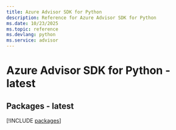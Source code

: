 ```yaml
---
title: Azure Advisor SDK for Python
description: Reference for Azure Advisor SDK for Python
ms.date: 10/23/2025
ms.topic: reference
ms.devlang: python
ms.service: advisor
---
```

# Azure Advisor SDK for Python - latest
## Packages - latest
[!INCLUDE [packages](advisor-index.md)]
